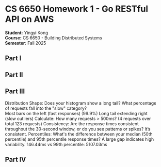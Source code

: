 # CS 6650 Homework 1 - Go RESTful API on AWS

**Student:** Yingyi Kong  
**Course:** CS 6650 - Building Distributed Systems  
**Semester:** Fall 2025

## Part I

## Part II

## Part III
Distribution Shape: Does your histogram show a long tail? What percentage of requests fall into the "slow" category? <br>
  Most bars on the left (fast responses) (99.9%)
  Long tail extending right (slow outliers)
  Calculate: How many requests > 500ms? (4 requests over total 123 requests)
Consistency: Are the response times consistent throughout the 30-second window, or do you see patterns or spikes?
  It’s consistent.
Percentiles: What's the difference between your median (50th percentile) and 95th percentile response times? A large gap indicates high variability.
  146.44ms vs 99th percentile: 5107.03ms

## Part IV


